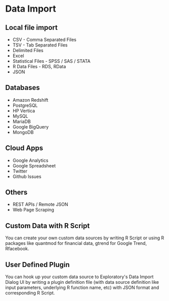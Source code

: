 # Data Import

## Local file import

* CSV - Comma Separated Files
* TSV - Tab Separated Files
* Delimited Files
* Excel
* Statistical Files - SPSS / SAS / STATA
* R Data Files - RDS, RData
* JSON

## Databases

* Amazon Redshift
* PostgreSQL
* HP Vertica 
* MySQL
* MariaDB
* Google BigQuery
* MongoDB

## Cloud Apps

* Google Analytics
* Google Spreadsheet
* Twitter
* Github Issues

## Others

* REST APIs / Remote JSON
* Web Page Scraping

## Custom Data with R Script

You can create your own custom data sources by writing R Script or using R packages like quantmod for financial data, gtrend for Google Trend, Rfacebook.

## User Defined Plugin

You can hook up your custom data source to Exploratory's Data Import Dialog UI by writing a plugin definition file (with data source definition like input parameters, underlying R function name, etc) with JSON format and corresponding R Script.
